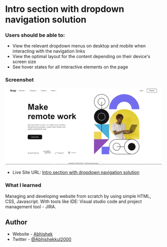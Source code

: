 # Intro section with dropdown navigation solution

### Users should be able to:

- View the relevant dropdown menus on desktop and mobile when interacting with the navigation links
- View the optimal layout for the content depending on their device's screen size
- See hover states for all interactive elements on the page

### Screenshot

![](./Capture.JPG)

<!-- ### Links -->

<!-- Solution URL: [Add solution URL here](https://abhi-cool-karni.github.io/IntroSection/) -->
- Live Site URL: [Intro section with dropdown navigation solution](https://abhi-cool-karni.github.io/IntroSection/)

### What I learned

Managing and developing website from scratch by using simple HTML, CSS, Javascript. With tools like IDE: Visual studio code and project management tool - JIRA.

## Author

- Website - [Abhishek](https://github.com/Abhi-Cool-karni/Abhishekak)
- Twitter - [@Abhishekkul2000](https://twitter.com/Abhishekkul2000)
